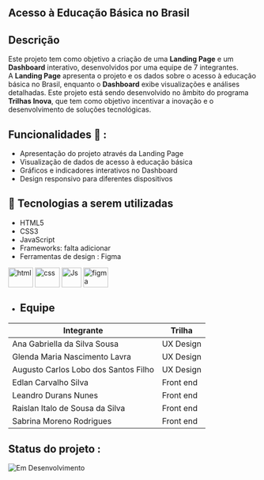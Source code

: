 ## Acesso à Educação Básica no Brasil

## Descrição

Este projeto tem como objetivo a criação de uma **Landing Page** e um **Dashboard** interativo, desenvolvidos por uma equipe de 7 integrantes.  
A **Landing Page** apresenta o projeto e os dados sobre o acesso à educação básica no Brasil, enquanto o **Dashboard** exibe visualizações e análises detalhadas.
Este projeto está sendo desenvolvido no âmbito do programa **Trilhas Inova**, que tem como objetivo incentivar a inovação e o desenvolvimento de soluções tecnológicas.

## Funcionalidades 🧩 : 

- Apresentação do projeto através da Landing Page
- Visualização de dados de acesso à educação básica
- Gráficos e indicadores interativos no Dashboard
- Design responsivo para diferentes dispositivos

## 🚀 Tecnologias a serem utilizadas

- HTML5
- CSS3
- JavaScript
- Frameworks: falta adicionar 
- Ferramentas de design : Figma


<div>
          
 <img align="center" alt="html" height="40" width="50" src="https://cdn.jsdelivr.net/gh/devicons/devicon@latest/icons/html5/html5-original.svg" />
 <img align="center" alt="css" height="40" width="50" src="https://cdn.jsdelivr.net/gh/devicons/devicon@latest/icons/css3/css3-original.svg" />
 <img align="center" alt="Js" height="40" width="40" src="https://cdn.jsdelivr.net/gh/devicons/devicon@latest/icons/javascript/javascript-original.svg" />
 <img align="center" alt="figma" height="40" width="50" src="https://cdn.jsdelivr.net/gh/devicons/devicon@latest/icons/figma/figma-original.svg" />

</div>

- ## Equipe

| Integrante                                | Trilha                              |
|-------------------------------------------|-------------------------------------|
| Ana Gabriella da Silva Sousa              | UX Design                          |
| Glenda Maria Nascimento Lavra             | UX Design                          |
| Augusto Carlos Lobo dos Santos Filho      | UX Design                          |
| Edlan Carvalho Silva                      | Front end                          |
| Leandro Durans Nunes                      | Front end                          |
| Raislan Italo de Sousa da Silva           | Front end                          |
| Sabrina Moreno Rodrigues                  | Front end                          |




## Status do projeto :

![Em Desenvolvimento](https://img.shields.io/badge/Status-Em%20Desenvolvimento-orange?style=for-the-badge&logo=progress&logoColor=white)
